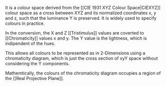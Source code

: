 It is a colour space derived from the [[CIE 1931 XYZ Colour Space|CIEXYZ]] colour space as a cross between XYZ and its normalized coordinates x, y and z, such that the luminance Y is preserved. It is widely used to specify colours in practice.

In the conversion, the X and Z [[Tristimulus]] values are coverted to [[Chromaticity]] values x and y. The Y value is the lightness, which is indipendent of the hues.

This allows all colours to be represented as in 2-Dimensions using a chromaticity diagram, which is just the cross section of xyY space without considering the Y components.

Mathemtically, the colours of the chromaticity diagram occupies a region of the [[Real Projective Plane]].
